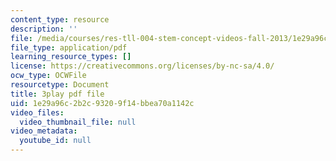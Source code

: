 ```yaml
---
content_type: resource
description: ''
file: /media/courses/res-tll-004-stem-concept-videos-fall-2013/1e29a96c2b2c93209f14bbea70a1142c_ND89SWpkWgw.pdf
file_type: application/pdf
learning_resource_types: []
license: https://creativecommons.org/licenses/by-nc-sa/4.0/
ocw_type: OCWFile
resourcetype: Document
title: 3play pdf file
uid: 1e29a96c-2b2c-9320-9f14-bbea70a1142c
video_files:
  video_thumbnail_file: null
video_metadata:
  youtube_id: null
---
```

